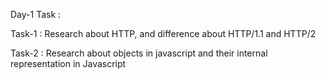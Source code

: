 Day-1 Task :

 Task-1 : Research about HTTP, and difference about HTTP/1.1 and HTTP/2
 
 Task-2 : Research about objects in javascript and their internal representation in Javascript
 
